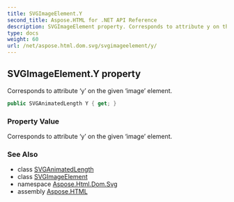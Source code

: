 ```yaml
---
title: SVGImageElement.Y
second_title: Aspose.HTML for .NET API Reference
description: SVGImageElement property. Corresponds to attribute y on the given image element
type: docs
weight: 60
url: /net/aspose.html.dom.svg/svgimageelement/y/
---
```

## SVGImageElement.Y property

Corresponds to attribute ‘y’ on the given ‘image’ element.

```csharp
public SVGAnimatedLength Y { get; }
```

### Property Value

Corresponds to attribute ‘y’ on the given ‘image’ element.

### See Also

* class [SVGAnimatedLength](../../../aspose.html.dom.svg.datatypes/svganimatedlength/)
* class [SVGImageElement](../)
* namespace [Aspose.Html.Dom.Svg](../../svgimageelement/)
* assembly [Aspose.HTML](../../../)
